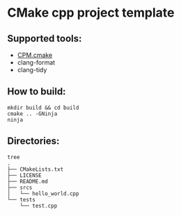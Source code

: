 # CMake cpp project template

## Supported tools:
* [CPM.cmake](https://github.com/TheLartians/CPM.cmake)
* clang-format
* clang-tidy

## How to build:
```
mkdir build && cd build
cmake .. -GNinja
ninja
```

## Directories:
```
tree
.
├── CMakeLists.txt
├── LICENSE
├── README.md
├── srcs
│   └── hello_world.cpp
└── tests
    └── test.cpp
```
